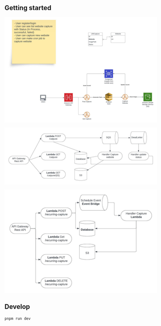 ## Getting started

<!-- markdown insert image -->

![image](./solution-overview.jpeg)

<!-- markdown flow chart capture -->

![image](./capture-one-time.jpeg)

<!-- markdown flow chart recurring -->

![image](./capture-recurring.jpeg)

## Develop

```bash
pnpm run dev
```